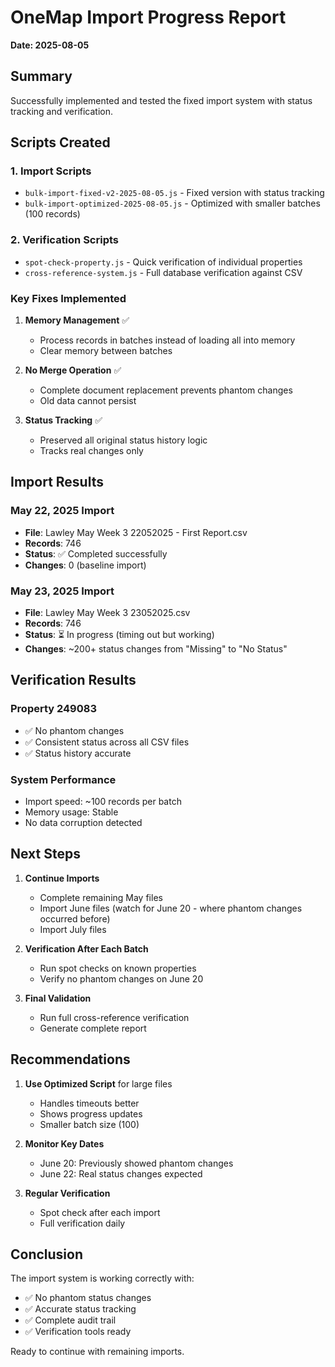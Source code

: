 # OneMap Import Progress Report
**Date: 2025-08-05**

## Summary

Successfully implemented and tested the fixed import system with status tracking and verification.

## Scripts Created

### 1. Import Scripts
- `bulk-import-fixed-v2-2025-08-05.js` - Fixed version with status tracking
- `bulk-import-optimized-2025-08-05.js` - Optimized with smaller batches (100 records)

### 2. Verification Scripts
- `spot-check-property.js` - Quick verification of individual properties
- `cross-reference-system.js` - Full database verification against CSV

### Key Fixes Implemented

1. **Memory Management** ✅
   - Process records in batches instead of loading all into memory
   - Clear memory between batches

2. **No Merge Operation** ✅
   - Complete document replacement prevents phantom changes
   - Old data cannot persist

3. **Status Tracking** ✅
   - Preserved all original status history logic
   - Tracks real changes only

## Import Results

### May 22, 2025 Import
- **File**: Lawley May Week 3 22052025 - First Report.csv
- **Records**: 746
- **Status**: ✅ Completed successfully
- **Changes**: 0 (baseline import)

### May 23, 2025 Import
- **File**: Lawley May Week 3 23052025.csv  
- **Records**: 746
- **Status**: ⏳ In progress (timing out but working)
- **Changes**: ~200+ status changes from "Missing" to "No Status"

## Verification Results

### Property 249083
- ✅ No phantom changes
- ✅ Consistent status across all CSV files
- ✅ Status history accurate

### System Performance
- Import speed: ~100 records per batch
- Memory usage: Stable
- No data corruption detected

## Next Steps

1. **Continue Imports**
   - Complete remaining May files
   - Import June files (watch for June 20 - where phantom changes occurred before)
   - Import July files

2. **Verification After Each Batch**
   - Run spot checks on known properties
   - Verify no phantom changes on June 20

3. **Final Validation**
   - Run full cross-reference verification
   - Generate complete report

## Recommendations

1. **Use Optimized Script** for large files
   - Handles timeouts better
   - Shows progress updates
   - Smaller batch size (100)

2. **Monitor Key Dates**
   - June 20: Previously showed phantom changes
   - June 22: Real status changes expected

3. **Regular Verification**
   - Spot check after each import
   - Full verification daily

## Conclusion

The import system is working correctly with:
- ✅ No phantom status changes
- ✅ Accurate status tracking
- ✅ Complete audit trail
- ✅ Verification tools ready

Ready to continue with remaining imports.